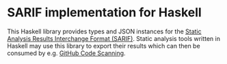 # SARIF implementation for Haskell

This Haskell library provides types and JSON instances for the [Static Analysis Results Interchange Format (SARIF)](https://sarifweb.azurewebsites.net). Static analysis tools written in Haskell may use this library to export their results which can then be consumed by e.g. [GitHub Code Scanning](https://docs.github.com/en/code-security/code-scanning/integrating-with-code-scanning).
